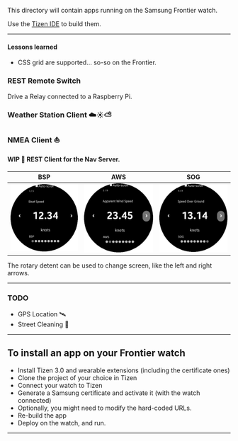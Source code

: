 This directory will contain apps running on the Samsung Frontier watch.

Use the [Tizen IDE](https://www.tizen.org/) to  build them.

-----------------------------------------------------------

#### Lessons learned
- CSS grid are supported... so-so on the Frontier.

### REST Remote Switch
Drive a Relay connected to a Raspberry Pi.

### Weather Station Client ☁️☀️⛅

### NMEA Client ⛵
#### WIP 🚧 REST Client for the Nav Server.

| BSP | AWS | SOG |
|:---:|:---:|:---:|
|![BSP](./docimg/BSP.png)|![AWS](./docimg/AWS.png)|![SOG](./docimg/SOG.png)|

The rotary detent can be used to change screen, like the left and right arrows.

---

### TODO
- GPS Location 🛰️
- Street Cleaning 🚗

---

## To install an app on your Frontier watch
- Install Tizen 3.0 and wearable extensions (including the certificate ones)
- Clone the project of your choice in Tizen
- Connect your watch to Tizen
- Generate a Samsung certificate and activate it (with the watch connected)
- Optionally, you might need to modify the hard-coded URLs.
- Re-build the app
- Deploy on the watch, and run.

---
